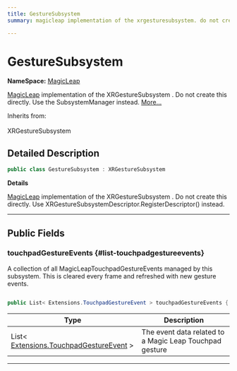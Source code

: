 ```yaml
---
title: GestureSubsystem
summary: magicleap implementation of the xrgesturesubsystem. do not create this directly. use the subsystemmanager instead. 

---
```


# GestureSubsystem



**NameSpace:** 
[MagicLeap](/versioned_docs/version-22-Mar-2023/unity-api/api/UnityEngine.XR.MagicLeap/UnityEngine.XR.MagicLeap.md) 


[MagicLeap](/versioned_docs/version-22-Mar-2023/unity-api/api/UnityEngine.XR.MagicLeap/UnityEngine.XR.MagicLeap.md) implementation of the  XRGestureSubsystem . Do not create this directly. Use the  SubsystemManager  instead.   [More...](#detailed-description)  


Inherits from: <br></br>XRGestureSubsystem



## Detailed Description

```csharp
public class GestureSubsystem : XRGestureSubsystem 
```


**Details**

[MagicLeap](/versioned_docs/version-22-Mar-2023/unity-api/api/UnityEngine.XR.MagicLeap/UnityEngine.XR.MagicLeap.md) implementation of the  XRGestureSubsystem . Do not create this directly. Use  XRGestureSubsystemDescriptor.RegisterDescriptor()  instead. 





-----------



## Public Fields

### touchpadGestureEvents {#list-touchpadgestureevents}

A collection of all MagicLeapTouchpadGestureEvents managed by this subsystem. This is cleared every frame and refreshed with new gesture events. 

```csharp

public List< Extensions.TouchpadGestureEvent > touchpadGestureEvents { get; set; }

```

| Type | Description  | 
|--|--|
| List&lt; [Extensions.TouchpadGestureEvent](/versioned_docs/version-22-Mar-2023/unity-api/api/UnityEngine.XR.MagicLeap/GestureSubsystem/Extensions/UnityEngine.XR.MagicLeap.GestureSubsystem.Extensions.TouchpadGestureEvent.md) &gt; | The event data related to a Magic Leap Touchpad gesture  |





-----------


